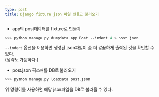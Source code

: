 ```yaml
---
type: post
title: Django fixture json 파일 만들고 불러오기
---
```


- app의 post데이터를 fixture로 만들기

```python
>>> python manage.py dumpdata app.Post --indent 4 > post.json
```

`--indent` 옵션을 이용하면 생성된 json파일이 좀 더 깔끔하게 출력된 것을 확인할 수 있다.  
(생략도 가능하다.)

- post.json 픽스쳐를 DB로 불러오기

```python
>>> python manage.py loaddata post.json
```

위 명령어를 사용하면 해당 json파일을 DB로 불러올 수 있다.

